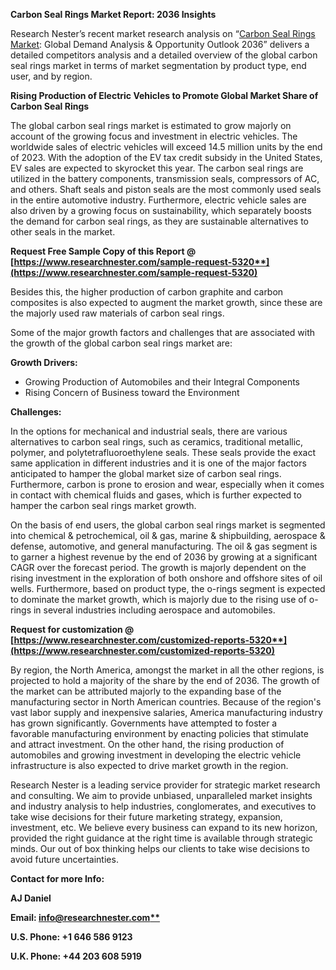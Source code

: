 ﻿**Carbon Seal Rings Market Report: 2036 Insights**

Research Nester’s recent market research analysis on “[Carbon Seal Rings Market](https://www.researchnester.com/reports/carbon-seal-rings-market/5320): Global Demand Analysis & Opportunity Outlook 2036” delivers a detailed competitors analysis and a detailed overview of the global carbon seal rings market in terms of market segmentation by product type, end user, and by region. 

**Rising Production of Electric Vehicles to Promote Global Market Share of Carbon Seal Rings**

The global carbon seal rings market is estimated to grow majorly on account of the growing focus and investment in electric vehicles. The worldwide sales of electric vehicles will exceed 14.5 million units by the end of 2023. With the adoption of the EV tax credit subsidy in the United States, EV sales are expected to skyrocket this year. The carbon seal rings are utilized in the battery components, transmission seals, compressors of AC, and others. Shaft seals and piston seals are the most commonly used seals in the entire automotive industry. Furthermore, electric vehicle sales are also driven by a growing focus on sustainability, which separately boosts the demand for carbon seal rings, as they are sustainable alternatives to other seals in the market. 

**Request Free Sample Copy of this Report @ [https://www.researchnester.com/sample-request-5320**](https://www.researchnester.com/sample-request-5320)**

Besides this, the higher production of carbon graphite and carbon composites is also expected to augment the market growth, since these are the majorly used raw materials of carbon seal rings. 

Some of the major growth factors and challenges that are associated with the growth of the global carbon seal rings market are:

**Growth Drivers:**

- Growing Production of Automobiles and their Integral Components
- Rising Concern of Business toward the Environment

**Challenges:**

In the options for mechanical and industrial seals, there are various alternatives to carbon seal rings, such as ceramics, traditional metallic, polymer, and polytetrafluoroethylene seals. These seals provide the exact same application in different industries and it is one of the major factors anticipated to hamper the global market size of carbon seal rings. Furthermore, carbon is prone to erosion and wear, especially when it comes in contact with chemical fluids and gases, which is further expected to hamper the carbon seal rings market growth.

On the basis of end users, the global carbon seal rings market is segmented into chemical & petrochemical, oil & gas, marine & shipbuilding, aerospace & defense, automotive, and general manufacturing. The oil & gas segment is to garner a highest revenue by the end of 2036 by growing at a significant CAGR over the forecast period. The growth is majorly dependent on the rising investment in the exploration of both onshore and offshore sites of oil wells. Furthermore, based on product type, the o-rings segment is expected to dominate the market growth, which is majorly due to the rising use of o-rings in several industries including aerospace and automobiles. 

**Request for customization @ [https://www.researchnester.com/customized-reports-5320**](https://www.researchnester.com/customized-reports-5320)**

By region, the North America, amongst the market in all the other regions, is projected to hold a majority of the share by the end of 2036. The growth of the market can be attributed majorly to the expanding base of the manufacturing sector in North American countries. Because of the region's vast labor supply and inexpensive salaries, America manufacturing industry has grown significantly. Governments have attempted to foster a favorable manufacturing environment by enacting policies that stimulate and attract investment. On the other hand, the rising production of automobiles and growing investment in developing the electric vehicle infrastructure is also expected to drive market growth in the region.

Research Nester is a leading service provider for strategic market research and consulting. We aim to provide unbiased, unparalleled market insights and industry analysis to help industries, conglomerates, and executives to take wise decisions for their future marketing strategy, expansion, investment, etc. We believe every business can expand to its new horizon, provided the right guidance at the right time is available through strategic minds. Our out of box thinking helps our clients to take wise decisions to avoid future uncertainties.

**Contact for more Info:**

**AJ Daniel**

**Email: [info@researchnester.com**](mailto:info@researchnester.com)**

**U.S. Phone: +1 646 586 9123** 

**U.K. Phone: +44 203 608 5919**

